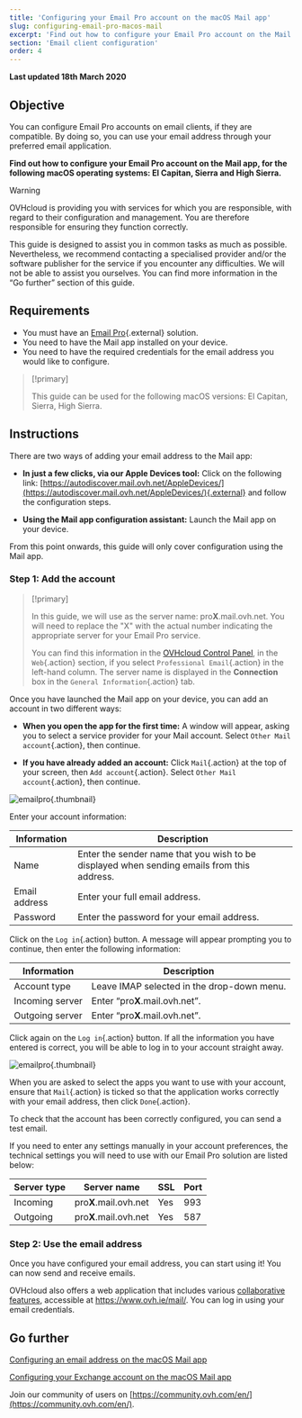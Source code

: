 ```yaml
---
title: 'Configuring your Email Pro account on the macOS Mail app'
slug: configuring-email-pro-macos-mail
excerpt: 'Find out how to configure your Email Pro account on the Mail app, for the following macOS operating systems - El Capitan, Sierra and High Sierra'
section: 'Email client configuration'
order: 4
---
```


**Last updated 18th March 2020**

## Objective

You can configure Email Pro accounts on email clients, if they are compatible. By doing so, you can use your email address through your preferred email application.

**Find out how to configure your Email Pro account on the Mail app, for the following macOS operating systems: El Capitan, Sierra and High Sierra.**

> [!warning]
>OVHcloud is providing you with services for which you are responsible, with regard to their configuration and management. You are therefore responsible for ensuring they function correctly.
>
>This guide is designed to assist you in common tasks as much as possible. Nevertheless, we recommend contacting a specialised provider and/or the software publisher for the service if you encounter any difficulties. We will not be able to assist you ourselves. You can find more information in the “Go further” section of this guide.
>

## Requirements

- You must have an [Email Pro](https://www.ovh.ie/emails/email-pro/){.external} solution.
- You need to have the Mail app installed on your device.
- You need to have the required credentials for the email address you would like to configure.

> [!primary]
>
> This guide can be used for the following macOS versions: El Capitan, Sierra, High Sierra.
>

## Instructions

There are two ways of adding your email address to the Mail app:

- **In just a few clicks, via our Apple Devices tool:** Click on the following link: [https://autodiscover.mail.ovh.net/AppleDevices/](https://autodiscover.mail.ovh.net/AppleDevices/){.external} and follow the configuration steps.

- **Using the Mail app configuration assistant:** Launch the Mail app on your device.

From this point onwards, this guide will only cover configuration using the Mail app.

### Step 1: Add the account

> [!primary]
>
> In this guide, we will use as the server name: pro**X**.mail.ovh.net. You will need to replace the "X" with the actual number indicating the appropriate server for your Email Pro service.
> 
> You can find this information in the [OVHcloud Control Panel](https://www.ovh.com/auth/?action=gotomanager), in the `Web`{.action} section, if you select `Professional Email`{.action} in the left-hand column. The server name is displayed in the **Connection** box in the `General Information`{.action} tab.
>

Once you have launched the Mail app on your device, you can add an account in two different ways:

- **When you open the app for the first time:** A window will appear, asking you to select a service provider for your Mail account. Select `Other Mail account`{.action}, then continue.

- **If you have already added an account:** Click `Mail`{.action} at the top of your screen, then `Add account`{.action}. Select `Other Mail account`{.action}, then continue.

![emailpro](images/configuration-mail-sierra-step1.png){.thumbnail}

Enter your account information:

|Information|Description|  
|---|---|  
|Name|Enter the sender name that you wish to be displayed when sending emails from this address.| 
|Email address|Enter your full email address.| 
|Password|Enter the password for your email address.|  

Click on the `Log in`{.action} button. A message will appear prompting you to continue, then enter the following information:

|Information|Description|  
|---|---|  
|Account type|Leave IMAP selected in the drop-down menu.| 
|Incoming server|Enter “pro**X**.mail.ovh.net”.| 
|Outgoing server|Enter “pro**X**.mail.ovh.net”.|  

Click again on the `Log in`{.action} button. If all the information you have entered is correct, you will be able to log in to your account straight away.

![emailpro](images/configuration-mail-sierra-step2.png){.thumbnail}

When you are asked to select the apps you want to use with your account, ensure that `Mail`{.action} is ticked so that the application works correctly with your email address, then click `Done`{.action}.

To check that the account has been correctly configured, you can send a test email.

If you need to enter any settings manually in your account preferences, the technical settings you will need to use with our Email Pro solution are listed below:

|Server type|Server name|SSL|Port|
|---|---|---|---|
|Incoming|pro**X**.mail.ovh.net|Yes|993|
|Outgoing|pro**X**.mail.ovh.net|Yes|587|

### Step 2: Use the email address

Once you have configured your email address, you can start using it! You can now send and receive emails.

OVHcloud also offers a web application that includes various [collaborative features](https://www.ovh.ie/emails/), accessible at <https://www.ovh.ie/mail/>. You can log in using your email credentials.


## Go further

[Configuring an email address on the macOS Mail app](https://docs.ovh.com/gb/en/emails/guide-configuring-mail-on-macos/)

[Configuring your Exchange account on the macOS Mail app](https://docs.ovh.com/gb/en/microsoft-collaborative-solutions/exchange-automatic-configuration-on-mail-mac/)

Join our community of users on [https://community.ovh.com/en/](https://community.ovh.com/en/).